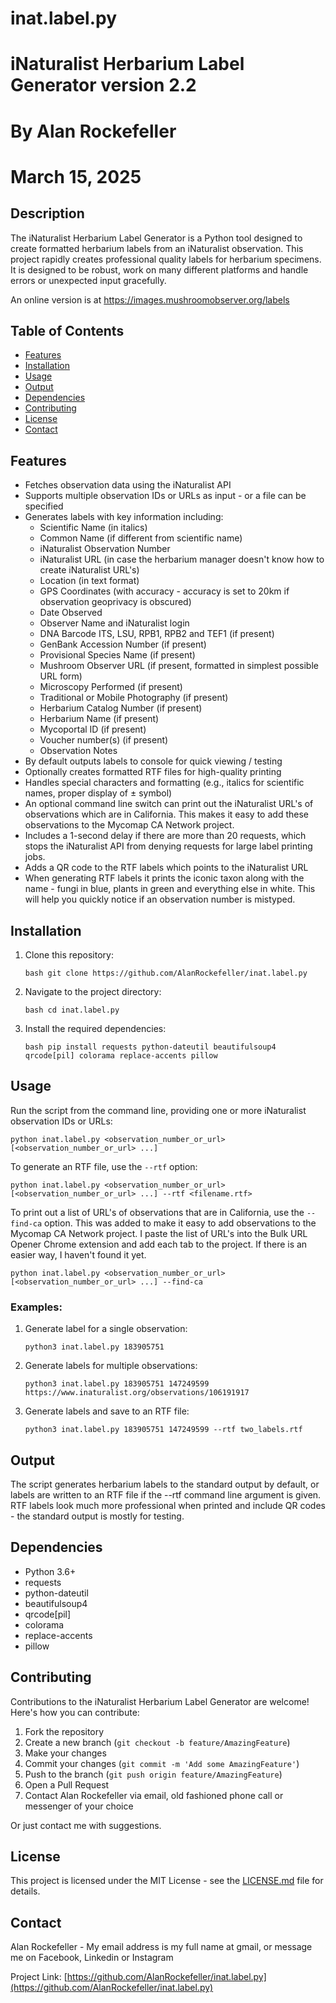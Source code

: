 # inat.label.py

# iNaturalist Herbarium Label Generator version 2.2
# By Alan Rockefeller
# March 15, 2025


## Description

The iNaturalist Herbarium Label Generator is a Python tool designed to create formatted herbarium labels from an iNaturalist observation. This project rapidly creates professional quality labels for herbarium specimens.   It is designed to be robust, work on many different platforms and handle errors or unexpected input gracefully.

An online version is at https://images.mushroomobserver.org/labels

## Table of Contents

- [Features](#features)
- [Installation](#installation)
- [Usage](#usage)
- [Output](#output)
- [Dependencies](#dependencies)
- [Contributing](#contributing)
- [License](#license)
- [Contact](#contact)

## Features

- Fetches observation data using the iNaturalist API
- Supports multiple observation IDs or URLs as input - or a file can be specified
- Generates labels with key information including:
  - Scientific Name (in italics)
  - Common Name (if different from scientific name)
  - iNaturalist Observation Number
  - iNaturalist URL (in case the herbarium manager doesn't know how to create iNaturalist URL's)
  - Location (in text format)
  - GPS Coordinates (with accuracy - accuracy is set to 20km if observation geoprivacy is obscured)
  - Date Observed
  - Observer Name and iNaturalist login
  - DNA Barcode ITS, LSU, RPB1, RPB2 and TEF1 (if present)
  - GenBank Accession Number (if present)
  - Provisional Species Name (if present)
  - Mushroom Observer URL (if present, formatted in simplest possible URL form)
  - Microscopy Performed (if present)
  - Traditional or Mobile Photography (if present)
  - Herbarium Catalog Number (if present)
  - Herbarium Name (if present)
  - Mycoportal ID (if present)
  - Voucher number(s) (if present)
  - Observation Notes
- By default outputs labels to console for quick viewing / testing
- Optionally creates formatted RTF files for high-quality printing
- Handles special characters and formatting (e.g., italics for scientific names, proper display of ± symbol)
- An optional command line switch can print out the iNaturalist URL's of observations which are in California.   This makes it easy to add these observations to the Mycomap CA Network project.
- Includes a 1-second delay if there are more than 20 requests, which stops the iNaturalist API from denying requests for large label printing jobs.
- Adds a QR code to the RTF labels which points to the iNaturalist URL
- When generating RTF labels it prints the iconic taxon along with the name - fungi in blue, plants in green and everything else in white.   This will help you quickly notice if an observation number is mistyped.

## Installation

1. Clone this repository:
   ```
   bash git clone https://github.com/AlanRockefeller/inat.label.py
   ```

2. Navigate to the project directory:
   ```
   bash cd inat.label.py
   ```

3. Install the required dependencies:
   ```
   bash pip install requests python-dateutil beautifulsoup4 qrcode[pil] colorama replace-accents pillow
   ```

## Usage

Run the script from the command line, providing one or more iNaturalist observation IDs or URLs:

```
python inat.label.py <observation_number_or_url> [<observation_number_or_url> ...]
```

To generate an RTF file, use the `--rtf` option:

```
python inat.label.py <observation_number_or_url> [<observation_number_or_url> ...] --rtf <filename.rtf>
```

To print out a list of URL's of observations that are in California, use the `--find-ca` option.    This was added to make it easy to add observations to the Mycomap CA Network project.   I paste the list of URL's into the Bulk URL Opener Chrome extension and add each tab to the project.   If there is an easier way, I haven't found it yet.

```
python inat.label.py <observation_number_or_url> [<observation_number_or_url> ...] --find-ca
```

### Examples:

1. Generate label for a single observation:
   ```
   python3 inat.label.py 183905751
   ```

2. Generate labels for multiple observations:
   ```
   python3 inat.label.py 183905751 147249599 https://www.inaturalist.org/observations/106191917
   ```

3. Generate labels and save to an RTF file:
   ```
   python3 inat.label.py 183905751 147249599 --rtf two_labels.rtf
   ```

## Output

The script generates herbarium labels to the standard output by default, or labels are written to an RTF file if the --rtf command line argument is given.   RTF labels look much more professional when printed and include QR codes - the standard output is mostly for testing.

## Dependencies

- Python 3.6+
- requests
- python-dateutil
- beautifulsoup4
- qrcode[pil]
- colorama
- replace-accents
- pillow

## Contributing

Contributions to the iNaturalist Herbarium Label Generator are welcome! Here's how you can contribute:

1. Fork the repository
2. Create a new branch (`git checkout -b feature/AmazingFeature`)
3. Make your changes
4. Commit your changes (`git commit -m 'Add some AmazingFeature'`)
5. Push to the branch (`git push origin feature/AmazingFeature`)
6. Open a Pull Request
7. Contact Alan Rockefeller via email, old fashioned phone call or messenger of your choice

Or just contact me with suggestions.

## License

This project is licensed under the MIT License - see the [LICENSE.md](LICENSE.md) file for details.

## Contact

Alan Rockefeller - My email address is my full name at gmail, or message me on Facebook, Linkedin or Instagram

Project Link: [https://github.com/AlanRockefeller/inat.label.py](https://github.com/AlanRockefeller/inat.label.py)


